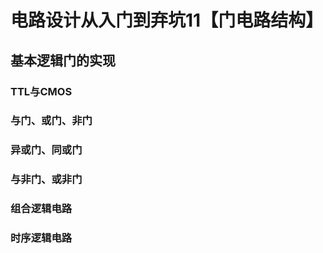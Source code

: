 # 电路设计从入门到弃坑11【门电路结构】













## 基本逻辑门的实现







### TTL与CMOS









### 与门、或门、非门









### 异或门、同或门











### 与非门、或非门











### 组合逻辑电路









### 时序逻辑电路
